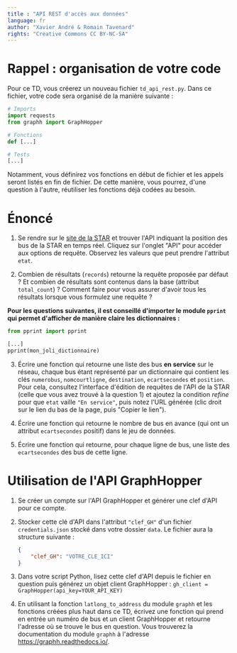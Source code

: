 ```yaml
---
title : "API REST d'accès aux données"
language: fr
author: "Xavier André & Romain Tavenard"
rights: "Creative Commons CC BY-NC-SA"
---
```


# Rappel : organisation de votre code

Pour ce TD, vous créerez un nouveau fichier `td_api_rest.py`.
Dans ce fichier, votre code sera organisé de la manière suivante :

```python
# Imports
import requests
from graphh import GraphHopper

# Fonctions
def [...]

# Tests
[...]
```

Notamment, vous définirez vos fonctions en début de fichier et les appels
seront listés en fin de fichier. De cette manière, vous pourrez, d'une question
à l'autre, réutiliser les fonctions déjà codées au besoin.


# Énoncé

1. Se rendre sur le [site de la STAR](https://data.explore.star.fr/explore/)
et trouver l'API indiquant la position des bus de la STAR en temps réel.
Cliquez sur l'onglet "API" pour accéder aux options de requête.
Observez les valeurs que peut prendre l'attribut `etat`.

2. Combien de résultats (`records`) retourne la requête proposée par défaut ? Et combien de
résultats sont contenus dans la base (attribut `total_count`) ? Comment faire pour vous assurer 
d'avoir tous les résultats lorsque vous formulez une requête ?

**Pour les questions suivantes, il est conseillé d'importer le module `pprint` qui permet
d'afficher de manière claire les dictionnaires :**

```python
from pprint import pprint

[...]
pprint(mon_joli_dictionnaire)
```

3. Écrire une fonction qui retourne une liste des bus **en service** sur le réseau, 
chaque bus étant représenté par un dictionnaire qui contient les clés `numerobus`, `nomcourtligne`, 
`destination`, `ecartsecondes` et `position`.
Pour cela, consultez l'interface d'édition de requêtes de l'API de la STAR (celle que vous 
avez trouvé à la question 1) et ajoutez la condition _refine_ pour que `etat` vaille `"En service"`, puis
notez l'URL générée (clic droit sur le lien du bas de la page, puis "Copier le lien").


4. Écrire une fonction qui retourne le nombre de bus en avance (qui ont un attribut 
`ecartsecondes` positif) dans le jeu de données.


5. Écrire une fonction qui retourne, pour chaque ligne de bus, une liste des `ecartsecondes` 
des bus de cette ligne.

# Utilisation de l'API GraphHopper

1. Se créer un compte sur l'API GraphHopper et générer une clef d'API pour ce compte.

2. Stocker cette clé d'API dans l'attribut `"clef_GH"` d'un fichier `credentials.json` stocké dans 
votre dossier `data`. Le fichier aura la structure suivante :

    ```json
    {
        "clef_GH": "VOTRE_CLE_ICI"
    }
    ```

3. Dans votre script Python, lisez cette clef d'API depuis le fichier en question puis générez
un objet client GraphHopper : `gh_client = GraphHopper(api_key=YOUR_API_KEY)`

4. En utilisant la fonction `latlong_to_address` du module `graphh` et les fonctions créées plus 
haut dans ce TD, écrivez une fonction qui prend en entrée un numéro de bus et un client GraphHopper
et retourne l'adresse où se trouve le bus en question.
Vous trouverez la documentation du module `graphh` à l'adresse <https://graphh.readthedocs.io/>.
